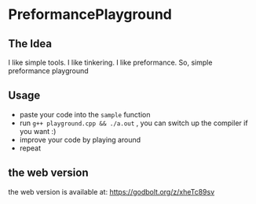 # PreformancePlayground
## The Idea
I like simple tools. I like tinkering. I like preformance. So, simple preformance playground
## Usage
* paste your code into the `sample` function
* run `g++ playground.cpp && ./a.out` , you can switch up the compiler if you want :)
* improve your code by playing around
* repeat
## the web version
the web version is available at: https://godbolt.org/z/xheTc89sv
